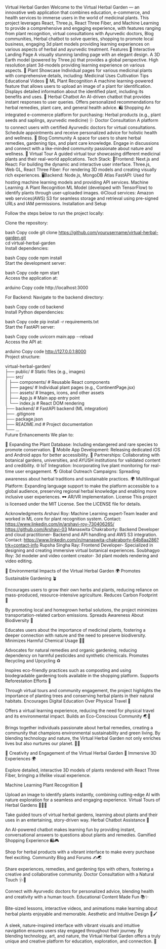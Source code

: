 Virtual Herbal Garden
Welcome to the Virtual Herbal Garden — an innovative web application that combines education, e-commerce, and health services to immerse users in the world of medicinal plants. This project leverages React, Three.js, React Three Fiber, and Machine Learning to provide a comprehensive and engaging experience, with features ranging from plant recognition, virtual consultations with Ayurvedic doctors, Blog communities, Herbal chatbot to solve queries, shopping to promote local business, engaging 3d plant models providing learning experiences on various aspects of herbal and ayurvedic treatment. 
Features
🌿 Interactive Landing Page
A visually stunning landing page with an elegant design.
A 3D Earth model (powered by Three.js) that provides a global perspective.
High resolution plant 3d-models providing learning experience on various aspects. 
🌱 Plant Showcase
Individual pages for various medicinal plants with comprehensive details, including:
Medicinal Uses
Cultivation Tips
Educational Videos
🤖 ML Plant Recognition
A machine learning-powered feature that allows users to upload an image of a plant for identification.
Displays detailed information about the identified plant, including its benefits and uses.
💬 Herbal Chatbot
An AI-driven chatbot that provides instant responses to user queries.
Offers personalized recommendations for herbal remedies, plant care, and general health advice.
🛍️ Shopping
An integrated e-commerce platform for purchasing:
Herbal products (e.g., plant seeds and saplings, ayurvedic medicine)
🩺 Doctor Consultation
A platform to connect users with certified Ayurvedic doctors for virtual consultations.
Schedule appointments and receive personalized advice for holistic health and wellness.
📝 Blog Community
A space for users to share herbal remedies, gardening tips, and plant care knowledge.
Engage in discussions and connect with a like-minded community passionate about nature and wellness.
🚀 Virtual Tour
A guided virtual tour showcasing different medicinal plants and their real-world applications.
Tech Stack:
🎨Frontend:
Next.js and React: For building the dynamic and interactive user interface.
Three.js, Web GL, React Three Fiber: For rendering 3D models and creating visually rich experiences.
🖥️Backend:
Node.js, MongoDB Atlas
FastAPI: Used for hosting machine learning models and providing API services.
Machine Learning:
A Plant Recognition ML Model (developed with TensorFlow) to identify plants through user-uploaded images.
 🌐Cloud services:
Amazon web services(AWS) S3 for seamless storage and retrieval using pre-signed URLs and IAM permissions.
Installation and Setup

Follow the steps below to run the project locally:

Clone the repository:

bash
Copy code
git clone https://github.com/yourusername/virtual-herbal-garden.git  
cd virtual-herbal-garden  
Install dependencies:

bash
Copy code
npm install  
Start the development server:

bash
Copy code
npm start  
Access the application at:

arduino
Copy code
http://localhost:3000  

For Backend:
Navigate to the backend directory:

bash
Copy code
cd backend  
Install Python dependencies:

bash
Copy code
pip install -r requirements.txt  
Start the FastAPI server:

bash
Copy code
uvicorn main:app --reload  
Access the API at:

arduino
Copy code
http://127.0.0.1:8000  
Project structure:

virtual-herbal-garden/  
├── public/                # Static files (e.g., images)  
├── src/  
│   ├── components/        # Reusable React components  
│   ├── pages/             # Individual plant pages (e.g., ContinentPage.jsx)  
│   ├── assets/            # Images, icons, and other assets  
│   ├── App.js             # Main app entry point  
│   └── index.js           # React DOM rendering  
├── backend/               # FastAPI backend (ML integration)  
├── .gitignore  
├── package.json  
├── README.md              # Project documentation  
└── ...  
Future Enhancements
We plan to:

🧬 Expanding the Plant Database: Including endangered and rare species to promote conservation.
📱 Mobile App Development: Releasing dedicated iOS and Android apps for better accessibility.
🌿 Partnerships: Collaborating with botanical gardens, universities, and AYUSH institutions for validated content and credibility.
🌐 IoT Integration: Incorporating live plant monitoring for real-time user engagement.
🌎 Global Outreach Campaigns: Spreading awareness about herbal traditions and sustainable practices.
🌍 Multilingual Platform: Expanding language support to make the platform accessible to a global audience, preserving regional herbal knowledge and enabling more inclusive user experiences.
🕶️ AR/VR implementation.
License
This project is licensed under the MIT License. See the LICENSE file for details.

Acknowledgments
Arshavi Roy: Machine Learning expert-Team leader and worked in ML core for plant recognition system.
Contact: https://www.linkedin.com/in/arshavi-roy-730406265/ 
         https://github.com/Arshavi-03
Manaswita Chakraborty: Backend Developer and cloud practitioner- Backend and API handling and AWS S3 integration.
Contact: https://www.linkedin.com/in/manaswita-chakraborty-64b8aa286?trk=contact-info
Rupsha Singha Ray: Frontend Developer- Specialized in designing and creating immersive virtual botanical experiences.
Soubhagyo Roy: 3d modeler and video content creator- 3d plant models rendering and video editing.

🌱 Environmental Impacts of the Virtual Herbal Garden 🌍
Promotes Sustainable Gardening 🪴

Encourages users to grow their own herbs and plants, reducing reliance on mass-produced, resource-intensive agriculture.
Reduces Carbon Footprint 🌿

By promoting local and homegrown herbal solutions, the project minimizes transportation-related carbon emissions.
Spreads Awareness About Biodiversity 🦋

Educates users about the importance of medicinal plants, fostering a deeper connection with nature and the need to preserve biodiversity.
Minimizes Harmful Chemical Usage 🧪🚫

Advocates for natural remedies and organic gardening, reducing dependency on harmful pesticides and synthetic chemicals.
Promotes Recycling and Upcycling ♻️

Inspires eco-friendly practices such as composting and using biodegradable gardening tools available in the shopping platform.
Supports Reforestation Efforts 🌳

Through virtual tours and community engagement, the project highlights the importance of planting trees and conserving herbal plants in their natural habitats.
Encourages Digital Education Over Physical Travel 📱

Offers a virtual learning experience, reducing the need for physical travel and its environmental impact.
Builds an Eco-Conscious Community 🌏💚

Brings together individuals passionate about herbal remedies, creating a community that champions environmental sustainability and green living.
By blending technology and nature, the Virtual Herbal Garden not only enriches lives but also nurtures our planet. 🌟✨

🎨 Creativity and Engagement of the Virtual Herbal Garden 🌟
Immersive 3D Experiences 🌍

Explore detailed, interactive 3D models of plants rendered with React Three Fiber, bringing a lifelike visual experience.

Machine Learning Plant Recognition 🤖

Upload an image to identify plants instantly, combining cutting-edge AI with nature exploration for a seamless and engaging experience.
Virtual Tours of Herbal Gardens 🚶‍♂️🌿

Take guided tours of virtual herbal gardens, learning about plants and their uses in an entertaining, story-driven way.
Herbal Chatbot Assistance 💬

An AI-powered chatbot makes learning fun by providing instant, conversational answers to questions about plants and remedies.
Gamified Shopping Experience 🛍️🎮

Shop for herbal products with a vibrant interface to make every purchase feel exciting.
Community Blog and Forums ✍️🌏

Share experiences, remedies, and gardening tips with others, fostering a creative and collaborative community.
Doctor Consultation with a Natural Touch 🩺🌼

Connect with Ayurvedic doctors for personalized advice, blending health and creativity with a human touch.
Educational Content Made Fun 📚✨

Bite-sized lessons, interactive videos, and animations make learning about herbal plants enjoyable and memorable.
Aesthetic and Intuitive Design 🎨🖌️

A sleek, nature-inspired interface with vibrant visuals and intuitive navigation ensures users stay engaged throughout their journey.
By blending technology, art, and nature, the Virtual Herbal Garden offers a truly unique and creative platform for education, exploration, and connection. 🌟


